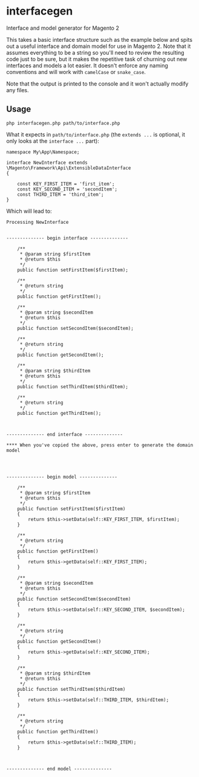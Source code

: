 # interfacegen
Interface and model generator for Magento 2

This takes a basic interface structure such as the example below and spits out a useful interface and domain model for use in Magento 2. Note that it assumes everything to be a string so you'll need to review the resulting code just to be sure, but it makes the repetitive task of churning out new interfaces and models a lot easier. It doesn't enforce any naming conventions and will work with `camelCase` or `snake_case`.

Note that the output is printed to the console and it won't actually modify any files.

## Usage
`php interfacegen.php path/to/interface.php`

What it expects in `path/to/interface.php` (the `extends ...` is optional, it only looks at the `interface ...` part):
```
namespace My\App\Namespace;

interface NewInterface extends \Magento\Framework\Api\ExtensibleDataInterface
{

    const KEY_FIRST_ITEM = 'first_item';
    const KEY_SECOND_ITEM = 'secondItem';
    const THIRD_ITEM = 'third_item';
}

```
Which will lead to:

```
Processing NewInterface


-------------- begin interface --------------

    /**
     * @param string $firstItem
     * @return $this
     */
    public function setFirstItem($firstItem);

    /**
     * @return string
     */
    public function getFirstItem();

    /**
     * @param string $secondItem
     * @return $this
     */
    public function setSecondItem($secondItem);

    /**
     * @return string
     */
    public function getSecondItem();

    /**
     * @param string $thirdItem
     * @return $this
     */
    public function setThirdItem($thirdItem);

    /**
     * @return string
     */
    public function getThirdItem();



-------------- end interface --------------

**** When you've copied the above, press enter to generate the domain model

 


-------------- begin model --------------

    /**
     * @param string $firstItem
     * @return $this
     */
    public function setFirstItem($firstItem)
    {
        return $this->setData(self::KEY_FIRST_ITEM, $firstItem);
    }

    /**
     * @return string
     */
    public function getFirstItem()
    {
        return $this->getData(self::KEY_FIRST_ITEM);
    }

    /**
     * @param string $secondItem
     * @return $this
     */
    public function setSecondItem($secondItem)
    {
        return $this->setData(self::KEY_SECOND_ITEM, $secondItem);
    }

    /**
     * @return string
     */
    public function getSecondItem()
    {
        return $this->getData(self::KEY_SECOND_ITEM);
    }

    /**
     * @param string $thirdItem
     * @return $this
     */
    public function setThirdItem($thirdItem)
    {
        return $this->setData(self::THIRD_ITEM, $thirdItem);
    }

    /**
     * @return string
     */
    public function getThirdItem()
    {
        return $this->getData(self::THIRD_ITEM);
    }



-------------- end model --------------
```
